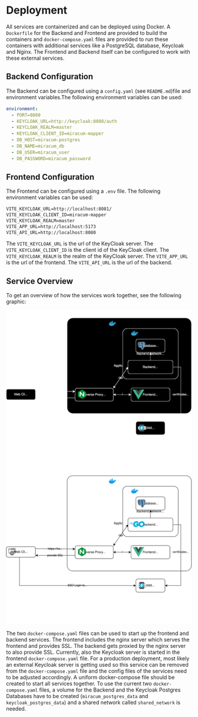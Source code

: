 # Deployment

All services are containerized and can be deployed using Docker. A `Dockerfile` for the Backend and Frontend are provided to build the containers and `docker-compose.yaml` files are provided to run these containers with additional services like a PostgreSQL database, Keycloak and Nginx. The Frontend and Backend itself can be configured to work with these external services.

## Backend Configuration

The Backend can be configured using a `config.yaml` (see `README.md`)file and environment variables.The following environment variables can be used:

```yaml
environment:
  - PORT=8080
  - KEYCLOAK_URL=http://keycloak:8080/auth
  - KEYCLOAK_REALM=master
  - KEYCLOAK_CLIENT_ID=miracum-mapper
  - DB_HOST=miracum-postgres
  - DB_NAME=miracum_db
  - DB_USER=miracum_user
  - DB_PASSWORD=miracum_password
```

## Frontend Configuration

The Frontend can be configured using a `.env` file. The following environment variables can be used:

```.env
VITE_KEYCLOAK_URL=http://localhost:8081/
VITE_KEYCLOAK_CLIENT_ID=miracum-mapper
VITE_KEYCLOAK_REALM=master
VITE_APP_URL=http://localhost:5173
VITE_API_URL=http://localhost:8080
```

The `VITE_KEYCLOAK_URL` is the url of the KeyCloak server. The `VITE_KEYCLOAK_CLIENT_ID` is the client id of the KeyCloak client. The `VITE_KEYCLOAK_REALM` is the realm of the KeyCloak server. The `VITE_APP_URL` is the url of the frontend. The `VITE_API_URL` is the url of the backend.

## Service Overview

To get an overview of how the services work together, see the following graphic:

![Deployment Overview](images/ArchitectureDeployment-dark.svg#gh-dark-mode-only)
![Deployment Overview](images/ArchitectureDeployment-light.svg#gh-light-mode-only)

The two `docker-compose.yaml` files can be used to start up the frontend and backend services. The frontend includes the nginx server which serves the frontend and provides SSL. The backend gets proxied by the nginx server to also provide SSL. Currently, also the Keycloak server is started in the frontend `docker-compose.yaml` file. For a production deployment, most likely an external Keycloak server is getting used so this service can be removed from the `docker-compose.yaml` file and the config files of the services need to be adjusted accordingly. A uniform docker-compose file should be created to start all services together. To use the current two `docker-compose.yaml` files, a volume for the Backend and the Keycloak Postgres Databases have to be created (`miracum_postgres_data` and `keycloak_postgres_data`) and a shared network called `shared_network` is needed.
